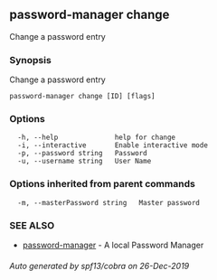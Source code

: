 ## password-manager change

Change a password entry

### Synopsis

Change a password entry

```
password-manager change [ID] [flags]
```

### Options

```
  -h, --help              help for change
  -i, --interactive       Enable interactive mode
  -p, --password string   Password
  -u, --username string   User Name
```

### Options inherited from parent commands

```
  -m, --masterPassword string   Master password
```

### SEE ALSO

* [password-manager](password-manager.md)	 - A local Password Manager

###### Auto generated by spf13/cobra on 26-Dec-2019
